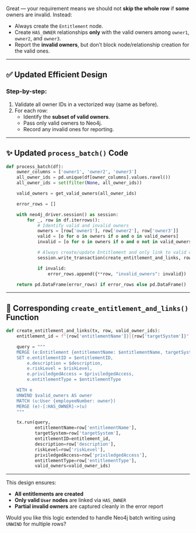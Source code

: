 Great — your requirement means we should not **skip the whole row** if **some** owners are invalid. Instead:

- Always create the `Entitlement` node.
- Create `HAS_OWNER` relationships **only** with the valid owners among `owner1`, `owner2`, and `owner3`.
- Report the **invalid owners**, but don’t block node/relationship creation for the valid ones.

---

## ✅ Updated Efficient Design

### Step-by-step:

1. Validate all owner IDs in a vectorized way (same as before).
2. For each row:
   - Identify the **subset of valid owners**.
   - Pass only valid owners to Neo4j.
   - Record any invalid ones for reporting.

---

## ✨ Updated `process_batch()` Code

```python
def process_batch(df):
    owner_columns = ['owner1', 'owner2', 'owner3']
    all_owner_ids = pd.unique(df[owner_columns].values.ravel())
    all_owner_ids = set(filter(None, all_owner_ids))

    valid_owners = get_valid_owners(all_owner_ids)

    error_rows = []

    with neo4j_driver.session() as session:
        for _, row in df.iterrows():
            # Identify valid and invalid owners
            owners = [row['owner1'], row['owner2'], row['owner3']]
            valid = [o for o in owners if o and o in valid_owners]
            invalid = [o for o in owners if o and o not in valid_owners]

            # Always create/update Entitlement and only link to valid owners
            session.write_transaction(create_entitlement_and_links, row, valid)

            if invalid:
                error_rows.append({**row, "invalid_owners": invalid})

    return pd.DataFrame(error_rows) if error_rows else pd.DataFrame()
```

---

## 🔁 Corresponding `create_entitlement_and_links()` Function

```python
def create_entitlement_and_links(tx, row, valid_owner_ids):
    entitlement_id = f"{row['entitlementName']}|{row['targetSystem']}"

    query = """
    MERGE (e:Entitlement {entitlementName: $entitlementName, targetSystem: $targetSystem})
    SET e.entitlementID = $entitlementID,
        e.description = $description,
        e.riskLevel = $riskLevel,
        e.priviledgedAccess = $priviledgedAccess,
        e.entitlementType = $entitlementType

    WITH e
    UNWIND $valid_owners AS owner
    MATCH (u:User {employeeNumber: owner})
    MERGE (e)-[:HAS_OWNER]->(u)
    """

    tx.run(query,
           entitlementName=row['entitlementName'],
           targetSystem=row['targetSystem'],
           entitlementID=entitlement_id,
           description=row['description'],
           riskLevel=row['riskLevel'],
           priviledgedAccess=row['priviledgedAccess'],
           entitlementType=row['entitlementType'],
           valid_owners=valid_owner_ids)
```

---

This design ensures:
- **All entitlements are created**
- **Only valid `User` nodes** are linked via `HAS_OWNER`
- **Partial invalid owners** are captured cleanly in the error report

Would you like this logic extended to handle Neo4j batch writing using `UNWIND` for multiple rows?